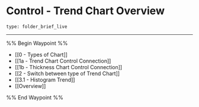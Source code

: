 # Control - Trend Chart Overview
 
```ccard
type: folder_brief_live
```
 
---

%% Begin Waypoint %%
- [[0 - Types of Chart]]
- [[1a - Trend Chart Control Connection]]
- [[1b - Thickness Chart Control Connection]]
- [[2 - Switch between type of Trend Chart]]
- [[3.1 - Histogram Trend]]
- [[Overview]]

%% End Waypoint %%
